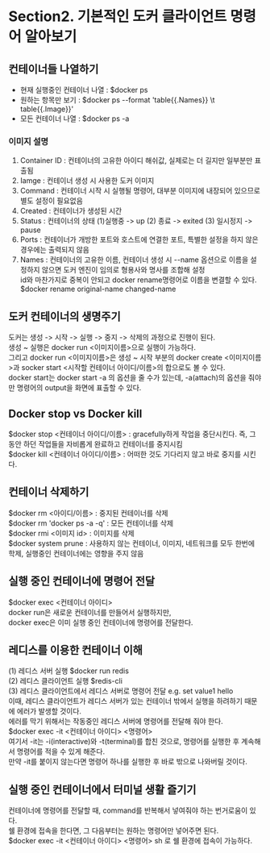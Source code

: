# Section2. 기본적인 도커 클라이언트 명령어 알아보기
## 컨테이너들 나열하기
- 현재 실행중인 컨테이너 나열 : $docker ps  
- 원하는 항목만 보기 : $docker ps --format 'table{{.Names}} \t table{{.Image}}'  
- 모든 컨테이너 나열 : $docker ps -a  
### 이미지 설명
1. Container ID : 컨테이너의 고유한 아이디 해쉬값, 실제로는 더 길지만 일부분만 표출됨  
2. Iamge : 컨테이너 생성 시 사용한 도커 이미지  
3. Command : 컨테이너 시작 시 실행될 명령어, 대부분 이미지에 내장되어 있으므로 별도 설정이 필요없음  
4. Created : 컨테이너가 생성된 시간
5. Status : 컨테이너의 상태 (1)실행중 -> up (2) 종료 -> exited (3) 일시정지 -> pause  
6. Ports : 컨테이너가 개방한 포트와 호스트에 연결한 포트, 특별한 설정을 하지 않은 경우에는 출력되지 않음  
7. Names : 컨테이너의 고유한 이름, 컨테이너 생성 시 --name 옵션으로 이름을 설정하지 않으면 도커 엔진이 임의로 형용사와 명사를 조합해 설정  
id와 마찬가지로 중복이 안되고 docker rename명령어로 이름을 변결할 수 있다.  
$docker rename original-name changed-name
## 도커 컨테이너의 생명주기 
도커는 생성 -> 시작 -> 실행 -> 중지 -> 삭제의 과정으로 진행이 된다.  
생성 ~ 실행은 docker run <이미지이름>으로 실행이 가능하다.  
그리고 docker run <이미지이름>은 생성 ~ 시작 부분의 docker create <이미지이름>과 socker start <시작할 컨테이너 아이디/이름>의 합으로도 볼 수 있다.  
docker start는 docker start -a 의 옵션을 줄 수가 있는데, -a(attach)의 옵션을 줘야만 명령어의 output을 화면에 표출할 수 있다.  
## Docker stop vs Docker kill
$docker stop <컨테이너 아이디/이름> : gracefully하게 작업을 중단시킨다. 즉, 그동안 하던 작업들을 자비롭게 완료하고 컨테이너를 중지시킴  
$docker kill <컨테이너 아이디/이름> : 어떠한 것도 기다리지 않고 바로 중지를 시킨다.
## 컨테이너 삭제하기
$docker rm <아이디/이름> : 중지된 컨테이너를 삭제  
$docker rm 'docker ps -a -q' : 모든 컨테이너를 삭제  
$docker rmi <이미지 id> : 이미지를 삭제  
$docker system prune : 사용하지 않는 컨테이너, 이미지, 네트워크를 모두 한번에 학제, 실행중인 컨테이너에는 영향을 주지 않음
## 실행 중인 컨테이너에 명령어 전달
$docker exec <컨테이너 아이디>  
docker run은 새로운 컨테이너를 만들어서 실행하지만,  
docker exec은 이미 실행 중인 컨테이너에 명령어를 전달한다.
## 레디스를 이용한 컨테이너 이해
(1) 레디스 서버 실행 $docker run redis  
(2) 레디스 클라이언트 실행 $redis-cli  
(3) 레디스 클라이언트에서 레디스 서버로 명령어 전달 e.g. set value1 hello  
이때, 레디스 클라이언트가 레디스 서버가 있는 컨테이너 밖에서 실행을 하려하기 때문에 에러가 발생할 것이다.  
에러를 막기 위해서는 작동중인 레디스 서버에 명령어를 전달해 줘야 한다.  
$docker exec -it <컨테이너 아이디> <명령어>  
여기서 -it는 -i(interactive)와 -t(terminal)를 합친 것으로, 명령어를 실행한 후 계속해서 명령어를 적을 수 있게 해준다.  
만약 -it를 붙이지 않는다면 명령어 하나를 실행한 후 바로 밖으로 나와버릴 것이다.
## 실행 중인 컨테이너에서 터미널 생활 즐기기
컨테이너에 명령어를 전달할 때, command를 반복해서 넣여줘야 하는 번거로움이 있다.  
쉘 환경에 접속을 한다면, 그 다음부터는 원하는 명령어만 넣어주면 된다.  
$docker exec -it <컨테이너 아이디> <명령어> sh 로 쉘 환경에 접속이 가능하다.